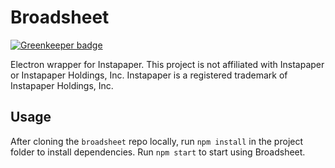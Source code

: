 # Broadsheet

[![Greenkeeper badge](https://badges.greenkeeper.io/smockle/broadsheet.svg)](https://greenkeeper.io/)

Electron wrapper for Instapaper. This project is not affiliated with Instapaper or Instapaper Holdings, Inc. Instapaper is a registered trademark of Instapaper Holdings, Inc.

## Usage

After cloning the `broadsheet` repo locally, run `npm install` in the project folder to install dependencies. Run `npm start` to start using Broadsheet.
